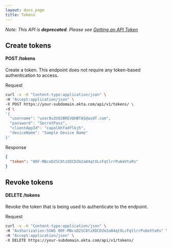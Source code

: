 ```yaml
---
layout: docs_page
title: Tokens
---
```




*Note:  This API is __deprecated__. Please see [Getting an API Token](/docs/getting_started/getting_a_token.md)*


## Create tokens

#### POST /tokens

Create a token.  This endpoint does not require any token-based authentication to access.

Request
```sh
curl -v -H "Content-type:application/json" \
-H "Accept:application/json" \
-X POST https://your-subdomain.okta.com/api/v1/tokens/ \
-d \
'{
  "username": "user8u3VOJBREVQHBTAS@asdf.com",
  "password": "SecretPass", 
  "clientAppId": "capalkhfadflkjh", 
  "deviceName": "Sample Device Name"
}'
```

Response
```json
{
  "token": "00F-MBcxD2SC8tzXDCDZm2a04qtXLcFqtlrrPu6eVtxRs"
}
```


## Revoke tokens

#### DELETE /tokens

Revoke the token that is being used to authenticate to the endpoint.

Request
```sh
curl -v -H "Content-type:application/json" \
-H "Authorization:SSWS 00F-MBcxD2SC8tzXDCDZm2a04qtXLcFqtlrrPu6eVtxRs" \
-H "Accept:application/json" \
-X DELETE https://your-subdomain.okta.com/api/v1/tokens/
```

